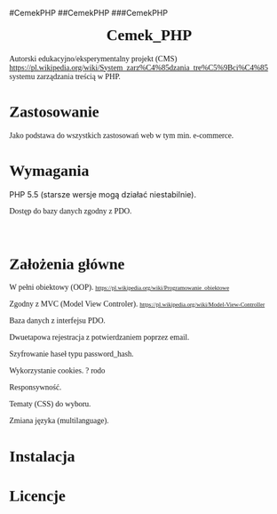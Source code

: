 #CemekPHP
##CemekPHP
###CemekPHP
<!DOCTYPE HTML PUBLIC "-//W3C//DTD HTML 4.0 Transitional//EN">
<HTML>

<BODY LANG="pl-PL" LINK="#000080" VLINK="#800000" DIR="LTR">
<H1 ALIGN=CENTER STYLE="margin-top: 0.42cm; page-break-after: avoid"><FONT FACE="Palatino Linotype, serif">Cemek_PHP </FONT>
</H1>

<P STYLE="margin-bottom: 0cm"><FONT FACE="CMU Typewriter Text, monospace"><FONT FACE="Palatino Linotype, serif">Autorski
edukacyjno/eksperymentalny projekt (CMS)
<A HREF="https://pl.wikipedia.org/wiki/System_zarządzania_treścią">https://pl.wikipedia.org/wiki/System_zarz%C4%85dzania_tre%C5%9Bci%C4%85</A>
 systemu zarządzania treścią w PHP.</FONT></FONT></P>
<H1 CLASS="western"><FONT FACE="Palatino Linotype, serif">Zastosowanie</FONT></H1>
<P CLASS="wcięcie-pierwszego-wiersza"><FONT FACE="Palatino Linotype, serif">Jako
podstawa do wszystkich zastosowań web w tym min. e-commerce.</FONT></P>
<H1 CLASS="western"><FONT FACE="Palatino Linotype, serif">Wymagania</FONT></H1>
<P CLASS="wcięcie-pierwszego-wiersza">PHP 5.5 (starsze wersje mogą
działać niestabilnie).</P>
<P CLASS="wcięcie-pierwszego-wiersza"><FONT FACE="Palatino Linotype, serif">Dostęp
do bazy danych zgodny z PDO.</FONT></P>
<P STYLE="margin-bottom: 0cm"><BR>
</P>
<H1 CLASS="western"><FONT FACE="Palatino Linotype, serif">Założenia
główne </FONT>
</H1>
<P CLASS="wcięcie-pierwszego-wiersza"><FONT FACE="Palatino Linotype, serif">W
pełni obiektowy (OOP).
</FONT><A HREF="https://pl.wikipedia.org/wiki/Programowanie_obiektowe"><FONT FACE="Palatino Linotype, serif"><FONT SIZE=1 STYLE="font-size: 8pt">https://pl.wikipedia.org/wiki/Programowanie_obiektowe</FONT></FONT></A><FONT FACE="Palatino Linotype, serif"><FONT SIZE=1 STYLE="font-size: 8pt">
</FONT></FONT>
</P>
<P CLASS="wcięcie-pierwszego-wiersza"><FONT FACE="Palatino Linotype, serif">Zgodny
z MVC (Model View Controler).
</FONT><A HREF="https://pl.wikipedia.org/wiki/Model-View-Controller"><FONT FACE="Palatino Linotype, serif"><FONT SIZE=1 STYLE="font-size: 8pt">https://pl.wikipedia.org/wiki/Model-View-Controller</FONT></FONT></A><FONT FACE="Palatino Linotype, serif"><FONT SIZE=1 STYLE="font-size: 8pt">
 </FONT></FONT>
</P>
<P CLASS="wcięcie-pierwszego-wiersza"><FONT FACE="Palatino Linotype, serif">Baza
danych z interfejsu PDO.</FONT></P>
<P CLASS="wcięcie-pierwszego-wiersza"><FONT FACE="Palatino Linotype, serif">Dwuetapowa
rejestracja z potwierdzaniem poprzez email.</FONT></P>
<P CLASS="wcięcie-pierwszego-wiersza"><FONT FACE="Palatino Linotype, serif">Szyfrowanie
haseł typu password_hash.</FONT></P>
<P CLASS="wcięcie-pierwszego-wiersza"><FONT FACE="Palatino Linotype, serif">Wykorzystanie
cookies. ? rodo</FONT></P>
<P CLASS="wcięcie-pierwszego-wiersza"><FONT FACE="Palatino Linotype, serif">Responsywność.</FONT></P>
<P CLASS="wcięcie-pierwszego-wiersza"><FONT FACE="Palatino Linotype, serif">Tematy
(CSS) do wyboru.</FONT></P>
<P CLASS="wcięcie-pierwszego-wiersza"><FONT FACE="Palatino Linotype, serif">Zmiana
języka (multilanguage).</FONT></P>
<H1 CLASS="western"><FONT FACE="Palatino Linotype, serif">Instalacja</FONT></H1>
<H1 CLASS="western"><FONT FACE="Palatino Linotype, serif">Licencje</FONT></H1>
<P STYLE="margin-bottom: 0cm"><FONT FACE="Palatino Linotype, serif">	</FONT></P>
<P STYLE="margin-bottom: 0cm"><FONT FACE="Palatino Linotype, serif">	</FONT></P>
<P STYLE="margin-bottom: 0cm"><FONT FACE="Palatino Linotype, serif">	</FONT></P>
<P STYLE="margin-bottom: 0cm"><BR>
</P>
<P STYLE="margin-bottom: 0cm"> 
</P>
<P STYLE="margin-bottom: 0cm"><BR>
</P>
<P STYLE="margin-bottom: 0cm"><BR>
</P>
<P STYLE="margin-bottom: 0cm"><BR>
</P>
<P STYLE="margin-bottom: 0cm"><BR>
</P>
<P STYLE="margin-bottom: 0cm"><BR>
</P>
</BODY>
</HTML>
